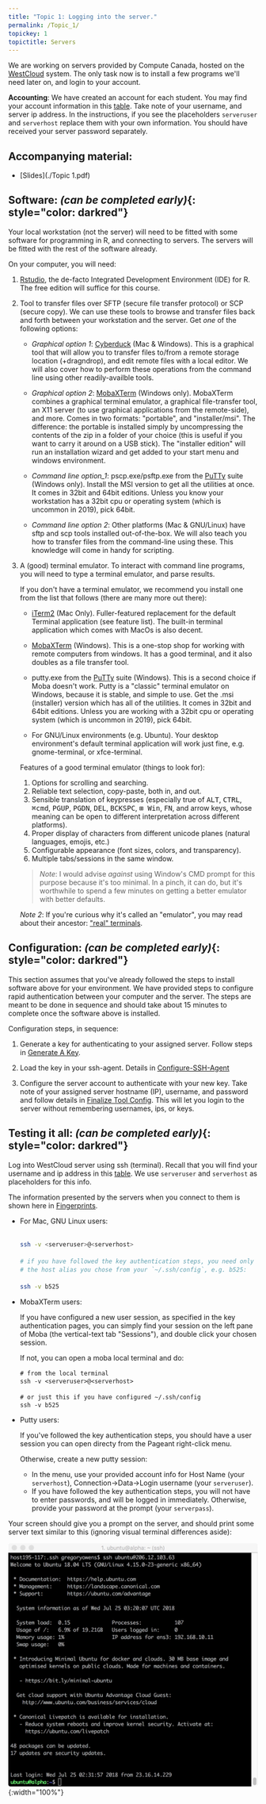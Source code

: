 ```yaml
---
title: "Topic 1: Logging into the server."
permalink: /Topic_1/
topickey: 1
topictitle: Servers
---
```


We are working on servers provided by Compute Canada, hosted on the
[WestCloud](https://www.computecanada.ca/research-portal/national-services/compute-canada-cloud/)
system. The only task now is to install a few programs we'll need
later on, and login to your account.

**Accounting**: We have created an account for each student. You may
find your account information in this
[table](https://docs.google.com/spreadsheets/d/1v7k2-XtfiwOoQ3iZHnJyqVXsxgekVGXEtnFIvdk7aqU/edit?usp=sharing). Take
note of your username, and server ip address. In the instructions, if
you see the placeholders `serveruser` and `serverhost` replace them
with your own information. You should have received your server password separately.


Accompanying material:
---------------------

* [Slides](./Topic 1.pdf)



Software: _(can be completed early)_{: style="color: darkred"}
-------------------

Your local workstation (not the server) will need to be fitted with some
software for programming in R, and connecting to servers. The servers
will be fitted with the rest of the software already.

On your computer, you will need:

1. [Rstudio](https://www.rstudio.com/products/rstudio/download2/), the de-facto Integrated Development Environment (IDE) for R.
   The free edition will suffice for this course.

1. Tool to transfer files over SFTP (secure file transfer protocol) or
   SCP (secure copy). We can use these tools to browse and transfer files
   back and forth between your workstation and the server. Get *one* of the following options:

   * _Graphical option 1_: [Cyberduck](https://cyberduck.io/?l=en) (Mac &
    Windows). This is a graphical tool that will allow you to transfer
    files to/from a remote storage location (+dragndrop), and edit remote
    files with a local editor. We will also cover how to perform these
    operations from the command line using other readily-availble
    tools.

   * _Graphical option 2_:
   [MobaXTerm](https://mobaxterm.mobatek.net/download-home-edition.html)
   (Windows only). MobaXTerm combines a graphical terminal emulator, a
   graphical file-transfer tool, an X11 server (to use graphical
   applications from the remote-side), and more. Comes in two formats:
   "portable", and "installer/msi". The difference: the portable is
   installed simply by uncompressing the contents of the zip in a
   folder of your choice (this is useful if you want to carry it
   around on a USB stick). The "installer edition" will run an installation
   wizard and get added to your start menu and windows environment.

   * _Command line option_1_: pscp.exe/psftp.exe from the [PuTTy](https://www.chiark.greenend.org.uk/~sgtatham/putty/latest.html) suite (Windows only). Install the MSI version to get all the utilities at once. It comes in 32bit and 64bit editions. Unless you know your workstation has a 32bit cpu or operating system (which is uncommon in 2019), pick 64bit.

   * _Command line option 2_: Other platforms (Mac & GNU/Linux) have
     sftp and scp tools installed out-of-the-box. We will also teach
     you how to transfer files from the command-line using these. This
     knowledge will come in handy for scripting.

1. A (good) terminal emulator. To interact with command line programs, you will need to type a terminal emulator, and parse results.

   If you don't have a terminal emulator, we recommend you install one
   from the list that follows (there are many more out there):

    - [iTerm2](https://www.iterm2.com/) (Mac Only). Fuller-featured replacement for the default Terminal application (see feature list). The built-in terminal application which comes with MacOs is also decent.

    - [MobaXTerm](https://mobaxterm.mobatek.net/download-home-edition.html) (Windows). This is a one-stop shop for working with remote computers from windows. It has a good terminal, and it also doubles as a file transfer tool.

    - putty.exe from the [PuTTy](https://www.chiark.greenend.org.uk/~sgtatham/putty/latest.html) suite (Windows). This is a second choice if Moba doesn't work. Putty is a "classic" terminal emulator on Windows, because it is stable, and simple to use. Get the .msi (installer) version which has all of the utilities. It comes in 32bit and 64bit editions. Unless you are working with a 32bit cpu or operating system (which is uncommon in 2019), pick 64bit.

    - For GNU/Linux environments (e.g. Ubuntu). Your desktop environment's default terminal application will work just fine, e.g. gnome-terminal, or xfce-terminal.

   Features of a good terminal emulator (things to look for):
     1. Options for scrolling and searching.
     1. Reliable text selection, copy-paste, both in, and out.
     1. Sensible translation of keypresses (especially true of <kbd>ALT</kbd>, <kbd>CTRL</kbd>, <kbd>⌘cmd</kbd>, <kbd>PGUP</kbd>, <kbd>PGDN</kbd>, <kbd>DEL</kbd>, <kbd>BCKSPC</kbd>, <kbd>⊞ Win</kbd>, <kbd>FN</kbd>, and arrow keys, whose meaning can be open to different interpretation across different platforms).
     1. Proper display of characters from different unicode planes (natural languages, emojis, etc.)
     1. Configurable appearance (font sizes, colors, and transparency).
     1. Multiple tabs/sessions in the same window.

   > *Note*: I would advise *against* using Window's CMD prompt for
   this purpose because it's too minimal. In a pinch, it can do, but
   it's worthwhile to spend a few minutes on getting a better
   emulator with better defaults.
   >
   *Note 2*: If you're curious why it's called an "emulator", you may read about their ancestor: ["real" terminals](https://en.wikipedia.org/wiki/Computer_terminal#Text_terminals).


Configuration: _(can be completed early)_{: style="color: darkred"}
---------------

This section assumes that you've already followed the steps to install
software above for your environment. We have provided steps to
configure rapid authentication between your computer and the
server. The steps are meant to be done in sequence and should take
about 15 minutes to complete once the software above is installed.

Configuration steps, in sequence:

1. Generate a key for authenticating to your assigned server. Follow steps in [Generate A Key](./generate_a_key).

2. Load the key in your ssh-agent. Details in [Configure-SSH-Agent](./configure_ssh_agent)

3. Configure the server account to authenticate with your new key. Take note of your assigned server hostname (IP), username, and password and follow details in [Finalize Tool Config](./finalize_tool_config). This will let you login to the server without remembering usernames, ips, or keys.


Testing it all: _(can be completed early)_{: style="color: darkred"}
---------------

Log into WestCloud server using ssh (terminal). Recall that you will find your username and ip address in this [table](https://docs.google.com/spreadsheets/d/1v7k2-XtfiwOoQ3iZHnJyqVXsxgekVGXEtnFIvdk7aqU/edit?usp=sharing). We use `serveruser` and `serverhost` as placeholders for this info.

The information presented by the servers when you connect to them is shown here in [Fingerprints](./fingerprints).

* For Mac, GNU Linux users:

  ```bash

  ssh -v <serveruser>@<serverhost>

  # if you have followed the key authentication steps, you need only to specify
  # the host alias you chose from your `~/.ssh/config`, e.g. b525:

  ssh -v b525
  ```
* MobaXTerm users:

  If you have configured a new user session, as specified in the
  key authentication pages, you can simply find your session
  on the left pane of Moba (the vertical-text tab "Sessions"), and
  double click your chosen session.

  If not, you can open a moba local terminal and do:

  ```
  # from the local terminal
  ssh -v <serveruser>@<serverhost>

  # or just this if you have configured ~/.ssh/config
  ssh -v b525
  ```

* Putty users:

  If you've followed the key authentication steps, you should have a user session you can open
  directy from the Pageant right-click menu.

  Otherwise, create a new putty session:

  - In the menu, use your provided account info for Host Name (your `serverhost`), Connection->Data->Login username (your `serveruser`).
  - If you have followed the key authentication steps, you will not have to enter
    passwords, and will be logged in immediately. Otherwise, provide your password at the prompt (your `serverpass`).

Your screen should give you a prompt on the server, and should print some server text similar to this (ignoring visual terminal differences aside):

![](terminal.jpeg "Terminal"){:width="100%"}


